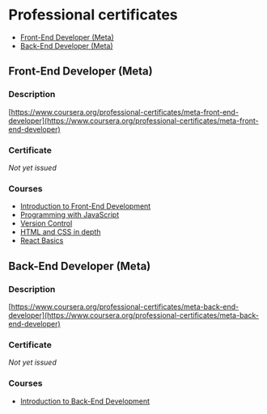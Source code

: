 <!-- omit in toc -->
# Professional certificates

- [Front-End Developer (Meta)](#front-end-developer-meta)
- [Back-End Developer (Meta)](#back-end-developer-meta)

## Front-End Developer (Meta)

<!-- omit in toc -->
### Description

[https://www.coursera.org/professional-certificates/meta-front-end-developer](https://www.coursera.org/professional-certificates/meta-front-end-developer)

<!-- omit in toc -->
### Certificate

*Not yet issued*

<!-- omit in toc -->
### Courses

- [Introduction to Front-End Development](https://www.coursera.org/account/accomplishments/records/65ENNUWMS2L3)
- [Programming with JavaScript](https://www.coursera.org/account/accomplishments/records/C649GETGFY22)
- [Version Control](https://www.coursera.org/account/accomplishments/records/UXYPSMTYUTAP)
- [HTML and CSS in depth](https://www.coursera.org/account/accomplishments/records/WJ8J5SY7T4E6)
- [React Basics](https://www.coursera.org/account/accomplishments/records/5BKDSZTH8PMS)

## Back-End Developer (Meta)

<!-- omit in toc -->
### Description

[https://www.coursera.org/professional-certificates/meta-back-end-developer](https://www.coursera.org/professional-certificates/meta-back-end-developer)

<!-- omit in toc -->
### Certificate

*Not yet issued*

<!-- omit in toc -->
### Courses

- [Introduction to Back-End Development](https://www.coursera.org/account/accomplishments/records/6H3RNVJUP5Q8)